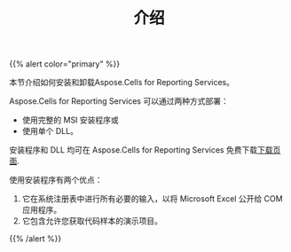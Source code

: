 ﻿---
title: 介绍
type: docs
weight: 10
url: /zh/reportingservices/introduction/
---
{{% alert color="primary" %}}

本节介绍如何安装和卸载Aspose.Cells for Reporting Services。

Aspose.Cells for Reporting Services 可以通过两种方式部署：

- 使用完整的 MSI 安装程序或
- 使用单个 DLL。

安装程序和 DLL 均可在 Aspose.Cells for Reporting Services 免费下载[下载页面](https://downloads.aspose.com/cells/reportingservices).

使用安装程序有两个优点：

1. 它在系统注册表中进行所有必要的输入，以将 Microsoft Excel 公开给 COM 应用程序。
1. 它包含允许您获取代码样本的演示项目。

{{% /alert %}}
